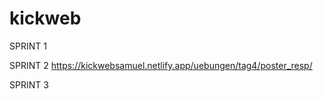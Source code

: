 # kickweb

SPRINT 1

SPRINT 2
https://kickwebsamuel.netlify.app/uebungen/tag4/poster_resp/

SPRINT 3
